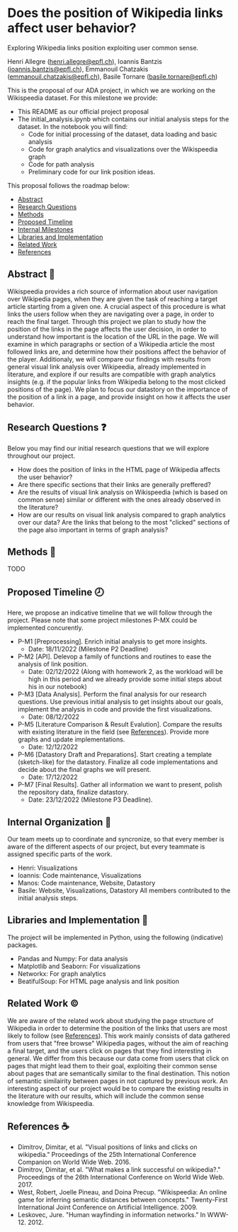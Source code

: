 # Does the position of Wikipedia links affect user behavior?
Exploring Wikipedia links position exploiting user common sense.

Henri Allegre (henri.allegre@epfl.ch), Ioannis Bantzis (ioannis.bantzis@epfl.ch), Emmanouil Chatzakis (emmanouil.chatzakis@epfl.ch), Basile Tornare (basile.tornare@epfl.ch)

This is the proposal of our ADA project, in which we are working on the Wikispeedia dataset. For this milestone we provide:
- This README as our official project proposal
- The initial_analysis.ipynb which contains our initial analysis steps for the dataset. In the notebook you will find:
    - Code for initial processing of the dataset, data loading and basic analysis
    - Code for graph analytics and visualizations over the Wikispeedia graph
    - Code for path analysis
    - Preliminary code for our link position ideas.

This proposal follows the roadmap below:
* [Abstract](#Abstract-:closed_book:)
* [Research Questions](###Research-Questions-:question:)
* [Methods](#Methods-:dart:)
* [Proposed Timeline](#Proposed-Timeline)
* [Internal Milestones](#Internal-Milestones)
* [Libraries and Implementation](#Libraries-and-Implementation)
* [Related Work](#Related-Work)
* [References](#References)


## Abstract :closed_book:
Wikispeedia provides a rich source of information about user navigation over Wikipedia pages, when they are given the task of reaching a target article starting from a given one. A crucial aspect of this procedure is what links the users follow when they are navigating over a page, in order to reach the final target. Through this project we plan to study how the position of the links in the page affects the user decision, in order to understand how important is the location of the URL in the page. We will examine in which paragraphs or section of a Wikipedia article the most followed links are, and determine how their positions affect the behavior of the player. Additionaly, we will compare our findings with results from general visual link analysis over Wikipeedia, already implemented in literature, and explore if our results are compatible with graph analytics insights (e.g. if the popular links from Wikipedia belong to the most clicked positions of the page). We plan to focus our datastory on the importance of the position of a link in a page, and provide insight on how it affects the user behavior.


## Research Questions :question:
Below you may find our initial research questions that we will explore throughout our project.
- How does the position of links in the HTML page of Wikipedia affects the user behavior?
- Are there specific sections that their links are generally preffered? 
- Are the results of visual link analysis on Wikispeedia (which is based on common sense) similar or different with the ones already observed in the literature? 
- How are our results on visual link analysis compared to graph analytics over our data? Are the links that belong to the most "clicked" sections of the page also important in terms of graph analysis? 


## Methods :dart:
TODO


## Proposed Timeline :clock8:
Here, we propose an indicative timeline that we will follow through the project. Please note that some project milestones P-MX could be implemented concurently. 
* P-M1 [Preprocessing]. Enrich initial analysis to get more insights.
    * Date: 18/11/2022 (Milestone P2 Deadline)
* P-M2 [API]. Delevop a family of functions and routines to ease the analysis of link position. 
    * Date: 02/12/2022 (Along with homework 2, as the workload will be high in this period and we already provide some initial steps about his in our notebook)
* P-M3 [Data Analysis]. Perform the final analysis for our research questions. Use previous initial analysis to get insights about our goals, implement the analysis in code and provide the first visualizations.
    * Date: 08/12/2022
* P-M5 [Literature Comparison & Result Evalution]. Compare the results with existing literature in the field (see [References](#References)). Provide more graphs and update implementations.
    * Date: 12/12/2022 
* P-M6 [Datastory Draft and Preparations]. Start creating a template (sketch-like) for the datastory. Finalize all code implementations and decide about the final graphs we will present.
    * Date: 17/12/2022 
* P-M7 [Final Results]. Gather all information we want to present, polish the repository data, finalize datastory.
    * Date: 23/12/2022 (Milestone P3 Deadline).


## Internal Organization :memo:
Our team meets up to coordinate and syncronize, so that every member is aware of the different
aspects of our project, but every teammate is assigned specific parts of the work.
- Henri: Visualizations
- Ioannis: Code maintenance, Visualizations
- Manos: Code maintenance, Website, Datastory
- Basile: Website, Visualizations, Datastory
All members contributed to the initial analysis steps.


## Libraries and Implementation :telescope:
The project will be implemented in Python, using the following (indicative) packages.
* Pandas and Numpy: For data analysis
* Matplotlib and Seaborn: For visualizations
* Networkx: For graph analytics
* BeatifulSoup: For HTML page analysis and link position


## Related Work :copyright:
We are aware of the related work about studying the page structure of Wikipedia in order to determine the position of the links that users are most likely to follow (see [References](#References)). This work mainly consists of data gathered from users that "free browse" Wikipedia pages, without the aim of reaching a final target, and the users click on pages that they find interesting in general. We differ from this because our data come from users that click on pages that might lead them to their goal, exploiting their common sense about pages that are semantically similar to the final destination. This notion of semantic similairity between pages in not captured by previous work. An interesting aspect of our project would be to compare the existing results in the literature with our results, which will include the common sense knowledge from Wikispeedia. 


## References :coffee:
* Dimitrov, Dimitar, et al. "Visual positions of links and clicks on wikipedia." Proceedings of the 25th International Conference Companion on World Wide Web. 2016.
* Dimitrov, Dimitar, et al. "What makes a link successful on wikipedia?." Proceedings of the 26th International Conference on World Wide Web. 2017.
* West, Robert, Joelle Pineau, and Doina Precup. "Wikispeedia: An online game for inferring semantic distances between concepts." Twenty-First International Joint Conference on Artificial Intelligence. 2009.
* Leskovec, Jure. "Human wayfinding in information networks." In WWW-12. 2012.